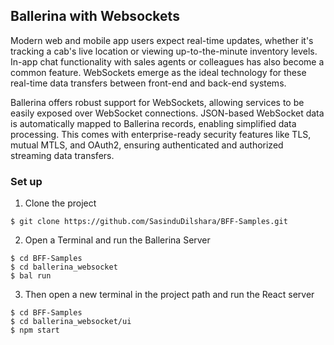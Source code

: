 ## Ballerina with Websockets

Modern web and mobile app users expect real-time updates, whether it's tracking a cab's live location or viewing up-to-the-minute inventory levels. In-app chat functionality with sales agents or colleagues has also become a common feature. WebSockets emerge as the ideal technology for these real-time data transfers between front-end and back-end systems. 

Ballerina offers robust support for WebSockets, allowing services to be easily exposed over WebSocket connections. JSON-based WebSocket data is automatically mapped to Ballerina records, enabling simplified data processing. This comes with enterprise-ready security features like TLS, mutual MTLS, and OAuth2, ensuring authenticated and authorized streaming data transfers.

### Set up

1. Clone the project 

```
$ git clone https://github.com/SasinduDilshara/BFF-Samples.git
```

2. Open a Terminal and run the Ballerina Server

```
$ cd BFF-Samples
$ cd ballerina_websocket
$ bal run
```

3. Then open a new terminal in the project path and run the React server

```
$ cd BFF-Samples
$ cd ballerina_websocket/ui
$ npm start
```
